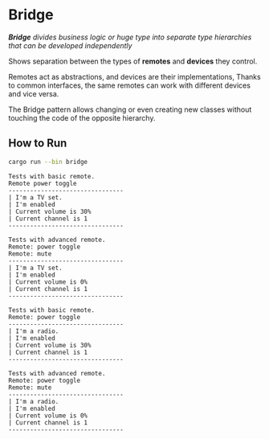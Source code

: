 # Bridge

_**Bridge** divides business logic or huge type into separate type hierarchies that can be developed independently_

Shows separation between the types of **remotes** and **devices** they control.

Remotes act as abstractions, and devices are their implementations, Thanks to common interfaces, the same remotes can work with different devices and vice versa.

The Bridge pattern allows changing or even creating new classes without touching the code of the opposite hierarchy.

## How to Run

```bash
cargo run --bin bridge
```

```
Tests with basic remote.
Remote power toggle
--------------------------------
| I'm a TV set.
| I'm enabled
| Current volume is 30%
| Current channel is 1
--------------------------------

Tests with advanced remote.
Remote: power toggle
Remote: mute
--------------------------------
| I'm a TV set.
| I'm enabled
| Current volume is 0%
| Current channel is 1
--------------------------------

Tests with basic remote.
Remote: power toggle
--------------------------------
| I'm a radio.
| I'm enabled
| Current volume is 30%
| Current channel is 1
--------------------------------

Tests with advanced remote.
Remote: power toggle
Remote: mute
--------------------------------
| I'm a radio.
| I'm enabled
| Current volume is 0%
| Current channel is 1
--------------------------------
```